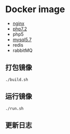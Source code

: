 #  Docker image

- [nginx](https://github.com/wxxiong6/docker-lnmp/blob/master/nginx/README.md) 
- [php7.2](https://github.com/wxxiong6/docker-lnmp/blob/master/php7.2/README.md) 
- php5
- [mysql5.7](https://github.com/wxxiong6/docker-lnmp/blob/master/mysql/README.md) 
- redis 
- rabbitMQ



## 打包镜像

```shell
./build.sh
```

## 运行镜像

```shell
./run.sh
```

## 更新日志
